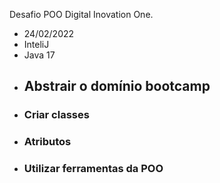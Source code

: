 Desafio POO Digital Inovation One.

- 24/02/2022
- InteliJ
- Java 17
- ## Abstrair o domínio bootcamp
- ### Criar classes
- ### Atributos
- ### Utilizar ferramentas da POO

